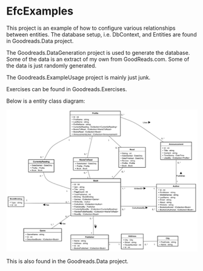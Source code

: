 # EfcExamples

This project is an example of how to configure various relationships between entities. The database setup, i.e. DbContext, and Entities are found in Goodreads.Data project.

The Goodreads.DataGeneration project is used to generate the database. Some of the data is an extract of my own from GoodReads.com. Some of the data is just randomly generated.

The Goodreads.ExampleUsage project is mainly just junk.

Exercises can be found in Goodreads.Exercises.

Below is a entity class diagram:

![](https://github.com/TroelsMortensen/EfcExamples/blob/master/Goodreads.Data/EntityClassDiagram.svg)

This is also found in the Goodreads.Data project.
